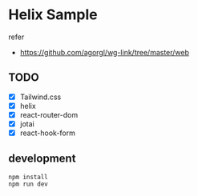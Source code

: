 # Helix Sample

refer

- https://github.com/agorgl/wg-link/tree/master/web

## TODO

- [x] Tailwind.css
- [x] helix
- [x] react-router-dom
- [x] jotai
- [x] react-hook-form

## development

```
npm install
npm run dev
```
